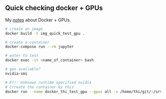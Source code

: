 ## Quick checking docker + GPUs

My [notes](https://dinhanhthi.com/docker-gpu) about Docker + GPUs.

``` bash
# create an image
docker build -t img_quick_test_gpu .

# create a container
docker-compose run --rm jupyter

# enter to test
docker exec -it <name_of_container> bash

# gpu available?
nvidia-smi
```

``` bash
# Err: Unknown runtime specified nvidia
# Crreate the container by this
docker run --name docker_thi_test_gpu --gpus all -v /home/thi/git/:/srv/ -dp 8888:8888 -w="/srv" -it img_quick_test_gpu
```